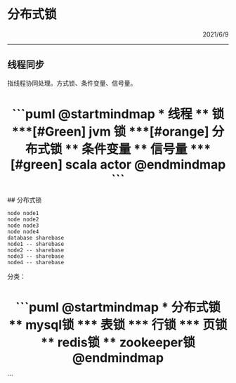 # 分布式锁
 <p align= right>2021/6/9 </p>

---
##  线程同步
指线程协同处理。方式锁、条件变量、信号量。
<h1 style="text-align:center">
```puml
@startmindmap
* 线程
** 锁
***[#Green] jvm 锁
***[#orange] 分布式锁
** 条件变量
** 信号量
***[#green] scala actor
@endmindmap
```
</h1>
## 分布式锁

```puml
node node1
node node2
node node3
node node4
database sharebase
node1 -- sharebase
node2 -- sharebase
node3 -- sharebase
node4 -- sharebase
```


分类：
<h1 style="text-align:center">
```puml
@startmindmap
* 分布式锁
** mysql锁
*** 表锁
*** 行锁
*** 页锁
** redis锁
** zookeeper锁
@endmindmap
</h1>
```

